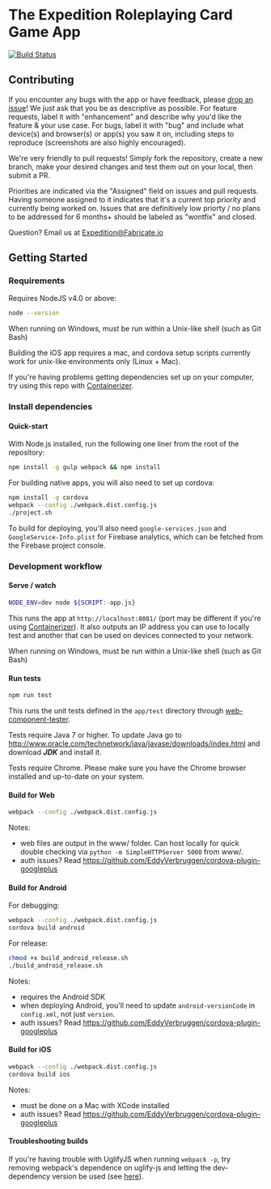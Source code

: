 # The Expedition Roleplaying Card Game App

[![Build Status](https://travis-ci.org/Fabricate-IO/expedition-app.svg)](https://travis-ci.org/Fabricate-IO/expedition-app)

## Contributing

If you encounter any bugs with the app or have feedback, please [drop an issue](https://github.com/Fabricate-IO/expedition-app/issues/new)! We just ask that you be as descriptive as possible. For feature requests, label it with "enhancement" and describe why you'd like the feature & your use case. For bugs, label it with "bug" and include what device(s) and browser(s) or app(s) you saw it on, including steps to reproduce (screenshots are also highly encouraged).

We're very friendly to pull requests! Simply fork the repository, create a new branch, make your desired changes and test them out on your local, then submit a PR.

Priorities are indicated via the "Assigned" field on issues and pull requests. Having someone assigned to it indicates that it's a current top priority and currently being worked on. Issues that are definitively low priorty / no plans to be addressed for 6 months+ should be labeled as "wontfix" and closed.

Question? Email us at Expedition@Fabricate.io

## Getting Started

### Requirements

Requires NodeJS v4.0 or above:

```sh
node --version
```

When running on Windows, must be run within a Unix-like shell (such as Git Bash)

Building the iOS app requires a mac, and cordova setup scripts currently work for unix-like environments only (Linux + Mac).

If you're having problems getting dependencies set up on your computer, try using this repo with [Containerizer](https://github.com/Fabricate-IO/containerizer).

### Install dependencies

#### Quick-start

With Node.js installed, run the following one liner from the root of the repository:

```sh
npm install -g gulp webpack && npm install
```

For building native apps, you will also need to set up cordova:

```sh
npm install -g cordova
webpack --config ./webpack.dist.config.js
./project.sh
```

To build for deploying, you'll also need `google-services.json` and `GoogleService-Info.plist` for Firebase analytics, which can be fetched from the Firebase project console.

### Development workflow

#### Serve / watch

```sh
NODE_ENV=dev node ${SCRIPT:-app.js}
```

This runs the app at `http://localhost:8081/` (port may be different if you're using [Containerizer](https://github.com/Fabricate-IO/containerizer)). It also outputs an IP address you can use to locally test and another that can be used on devices connected to your network.

When running on Windows, must be run within a Unix-like shell (such as Git Bash)

#### Run tests

```sh
npm run test
```

This runs the unit tests defined in the `app/test` directory through [web-component-tester](https://github.com/Polymer/web-component-tester).

Tests require Java 7 or higher. To update Java go to http://www.oracle.com/technetwork/java/javase/downloads/index.html and download ***JDK*** and install it.

Tests require Chrome. Please make sure you have the Chrome browser installed and up-to-date on your system.

#### Build for Web

```sh
webpack --config ./webpack.dist.config.js
```

Notes:
- web files are output in the www/ folder. Can host locally for quick double checking via `python -m SimpleHTTPServer 5000` from www/.
- auth issues? Read https://github.com/EddyVerbruggen/cordova-plugin-googleplus

#### Build for Android

For debugging:

```sh
webpack --config ./webpack.dist.config.js
cordova build android
```

For release:

```sh
chmod +x build_android_release.sh
./build_android_release.sh
```

Notes:

- requires the Android SDK
- when deploying Android, you'll need to update `android-versionCode` in `config.xml`, not just `version`.
- auth issues? Read https://github.com/EddyVerbruggen/cordova-plugin-googleplus

#### Build for iOS

```sh
webpack --config ./webpack.dist.config.js
cordova build ios
```

Notes:

- must be done on a Mac with XCode installed
- auth issues? Read https://github.com/EddyVerbruggen/cordova-plugin-googleplus

#### Troubleshooting builds

If you're having trouble with UglifyJS when running `webpack -p`, try removing webpack's dependence on uglify-js and letting the dev-dependency version be used (see [here](https://github.com/mishoo/UglifyJS2/issues/448)).
